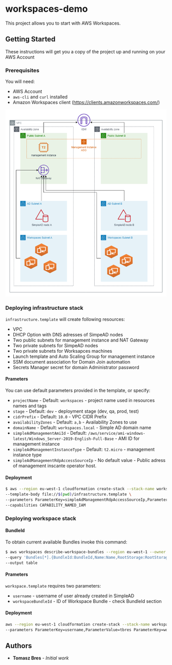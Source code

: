 # workspaces-demo

This project allows you to start with AWS Workspaces.

## Getting Started

These instructions will get you a copy of the project up and running on your AWS Account

### Prerequisites

You will need:

- AWS Account
- `aws-cli` and `curl` installed
- Amazon Workspaces client (<https://clients.amazonworkspaces.com/>)

![alt text](img/diagram.png "Infrastructure diagram")

### Deploying infrastructure stack

`infrastructure.template` will create following resources:

- VPC
- DHCP Option with DNS adresses of SimpeAD nodes
- Two public subnets for management instance and NAT Gateway
- Two private subnets for SimpeAD nodes
- Two private subnets for Worksapces machines
- Launch template and Auto Scaling Group for management instance
- SSM document association for Domain Join automation
- Secrets Manager secret for domain Administrator password

#### Prameters

You can use default parameters provided in the template, or specify:

- `projectName` - Default: `workspaces` - project name used in resources names and tags
- `stage` - Default: `dev` - deployment stage (dev, qa, prod, test)
- `cidrPrefix` - Default: `10.0` - VPC CIDR Prefix
- `availabilityZones` - Default: `a,b` - Availability Zones to use
- `domainName` - Default: `workspaces.local` - Simple AD domain name
- `simpleAdManagementAmiId` - Default: `/aws/service/ami-windows-latest/Windows_Server-2019-English-Full-Base` - AMI ID for management instance
- `simpleAdManagementInstanceType` - Default: `t2.micro` - management instance type
- `simpleAdManagementRdpAccessSourceIp` - No default value - Public adress of management inscante operator host.

#### Deployment

```bash
$ aws --region eu-west-1 cloudformation create-stack --stack-name workspaces-infrastructure \
--template-body file://$(pwd)/infrastructure.template \
--parameters ParameterKey=simpleAdManagementRdpAccessSourceIp,ParameterValue=$(curl ifconfig.co)/32 \
--capabilities CAPABILITY_NAMED_IAM
```

### Deploying workspace stack

#### BundleId

To obtain current available Bundles invoke this command:

``` bash
$ aws workspaces describe-workspace-bundles --region eu-west-1 --owner AMAZON \
--query 'Bundles[*].{BundleId:BundleId,Name:Name,RootStorage:RootStorage.Capacity,UserStorage:UserStorage.Capacity,ComputeType:ComputeType.Name} | reverse(sort_by(@, &ComputeType))' \
--output table
```

#### Prameters

`workspace.template` requires two parameters:

- `username` - username of user already created in SimpleAD
- `workspaceBundleId` - ID of Workspace Bundle - check BundleId section

#### Deployment

``` bash
aws --region eu-west-1 cloudformation create-stack --stack-name workspaces-tbres --template-body file://$(pwd)/workspace.template \
--parameters ParameterKey=username,ParameterValue=tbres ParameterKey=workspaceBundleId,ParameterValue=wsb-df76rqys9
```

## Authors

- **Tomasz Bres** - *Initial work*
